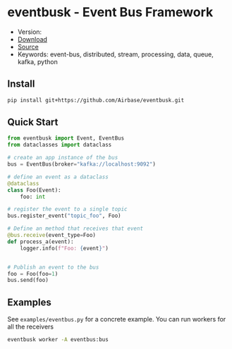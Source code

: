 # eventbusk - Event Bus Framework

- Version:
- [Download](https://github.com/Airbase/eventbusk/)
- [Source](https://github.com/Airbase/eventbusk/)
- Keywords: event-bus, distributed, stream, processing, data, queue, kafka, python

## Install

```bash
pip install git+https://github.com/Airbase/eventbusk.git
```

## Quick Start

```python
from eventbusk import Event, EventBus
from dataclasses import dataclass

# create an app instance of the bus
bus = EventBus(broker="kafka://localhost:9092")

# define an event as a dataclass
@dataclass
class Foo(Event):
    foo: int

# register the event to a single topic
bus.register_event("topic_foo", Foo)

# Define an method that receives that event
@bus.receive(event_type=Foo)
def process_a(event):
    logger.info(f"Foo: {event}")


# Publish an event to the bus
foo = Foo(foo=1)
bus.send(foo)
```

## Examples

See `examples/eventbus.py` for a concrete example.
You can run workers for all the receivers

```bash
eventbusk worker -A eventbus:bus
```
